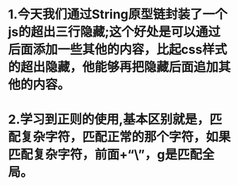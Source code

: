 # 1.今天我们通过String原型链封装了一个js的超出三行隐藏;这个好处是可以通过后面添加一些其他的内容，比起css样式的超出隐藏，他能够再把隐藏后面追加其他的内容。

# 2.学习到正则的使用,基本区别就是，匹配复杂字符，匹配正常的那个字符，如果匹配复杂字符，前面+“\”，g是匹配全局。